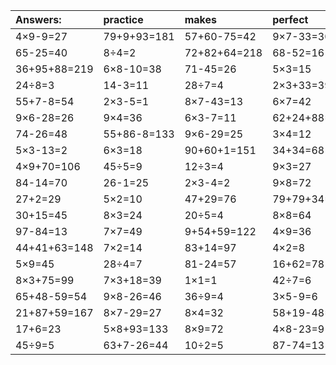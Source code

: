 | Answers: | practice | makes | perfect | ! |
| :--- | :--- | :--- | :--- | :--- |
| 4×9-9=27 | 79+9+93=181 | 57+60-75=42 | 9×7-33=30 | 5×2-7=3 | 
| 65-25=40 | 8÷4=2 | 72+82+64=218 | 68-52=16 | 81÷9=9 | 
| 36+95+88=219 | 6×8-10=38 | 71-45=26 | 5×3=15 | 82+41-28=95 | 
| 24÷8=3 | 14-3=11 | 28÷7=4 | 2×3+33=39 | 4×6=24 | 
| 55+7-8=54 | 2×3-5=1 | 8×7-43=13 | 6×7=42 | 9×5=45 | 
| 9×6-28=26 | 9×4=36 | 6×3-7=11 | 62+24+88=174 | 3×8=24 | 
| 74-26=48 | 55+86-8=133 | 9×6-29=25 | 3×4=12 | 7×5=35 | 
| 5×3-13=2 | 6×3=18 | 90+60+1=151 | 34+34=68 | 72-20=52 | 
| 4×9+70=106 | 45÷5=9 | 12÷3=4 | 9×3=27 | 2×5+22=32 | 
| 84-14=70 | 26-1=25 | 2×3-4=2 | 9×8=72 | 16+56+17=89 | 
| 27+2=29 | 5×2=10 | 47+29=76 | 79+79+34=192 | 7×4=28 | 
| 30+15=45 | 8×3=24 | 20÷5=4 | 8×8=64 | 75-3=72 | 
| 97-84=13 | 7×7=49 | 9+54+59=122 | 4×9=36 | 37+33-54=16 | 
| 44+41+63=148 | 7×2=14 | 83+14=97 | 4×2=8 | 6×9=54 | 
| 5×9=45 | 28÷4=7 | 81-24=57 | 16+62=78 | 20+79=99 | 
| 8×3+75=99 | 7×3+18=39 | 1×1=1 | 42÷7=6 | 5×9+91=136 | 
| 65+48-59=54 | 9×8-26=46 | 36÷9=4 | 3×5-9=6 | 69-50=19 | 
| 21+87+59=167 | 8×7-29=27 | 8×4=32 | 58+19-48=29 | 44+3-10=37 | 
| 17+6=23 | 5×8+93=133 | 8×9=72 | 4×8-23=9 | 82+14=96 | 
| 45÷9=5 | 63+7-26=44 | 10÷2=5 | 87-74=13 | 5×6=30 | 
